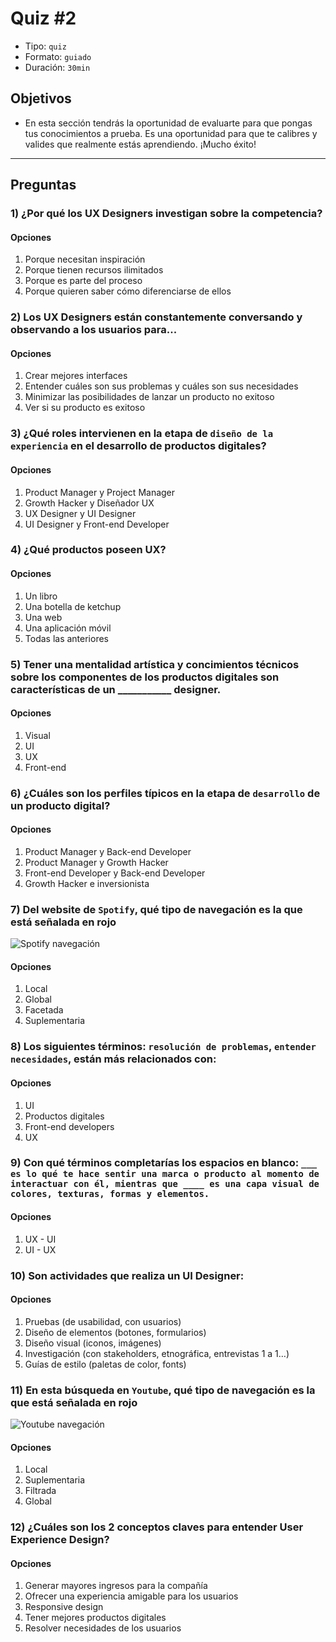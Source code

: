# Quiz #2

- Tipo: `quiz`
- Formato: `guiado`
- Duración: `30min`

## Objetivos

- En esta sección tendrás la oportunidad de evaluarte para que pongas tus
  conocimientos a prueba. Es una oportunidad para que te calibres y valides que
  realmente estás aprendiendo. ¡Mucho éxito!

***

## Preguntas

### 1) ¿Por qué los UX Designers investigan sobre la competencia?

#### Opciones

1. Porque necesitan inspiración
2. Porque tienen recursos ilimitados
3. Porque es parte del proceso
4. Porque quieren saber cómo diferenciarse de ellos

<solution style="display:none;">4</solution>

### 2) Los UX Designers están constantemente conversando y observando a los usuarios para...

#### Opciones

1. Crear mejores interfaces
2. Entender cuáles son sus problemas y cuáles son sus necesidades
3. Minimizar las posibilidades de lanzar un producto no exitoso
4. Ver si su producto es exitoso

<solution style="display:none;">2</solution>

### 3) ¿Qué roles intervienen en la etapa de `diseño de la experiencia` en el desarrollo de productos digitales?

#### Opciones

1. Product Manager y Project Manager
2. Growth Hacker y Diseñador UX
3. UX Designer y UI Designer
4. UI Designer y Front-end Developer

<solution style="display:none;">3</solution>

### 4) ¿Qué productos poseen UX?

#### Opciones

1. Un libro
2. Una botella de ketchup
3. Una web
4. Una aplicación móvil
5. Todas las anteriores

<solution style="display:none;">5</solution>

### 5) Tener una mentalidad artística y concimientos técnicos sobre los componentes de los productos digitales son características de un  ___________ designer.

#### Opciones

1. Visual
2. UI
3. UX
4. Front-end

<solution style="display:none;">2</solution>

### 6) ¿Cuáles son los perfiles típicos en la etapa de `desarrollo` de un producto digital?

#### Opciones

1. Product Manager y Back-end Developer
2. Product Manager y Growth Hacker
3. Front-end Developer y Back-end Developer
4. Growth Hacker e inversionista

<solution style="display:none;">3</solution>

### 7) Del website de `Spotify`, qué tipo de navegación es la que está señalada en rojo

![Spotify navegación](https://lh4.googleusercontent.com/_xRGmmD8EJRMhJPzE0CmPK-hu3BPrvvttPDDjgGTAcMhAPkzP0QEhNWgGp6Px6G3H3VcDQJhTddG4oalw__kpRPfSVYHJPgMhyKkLyBisEW9Plxe9XM61tubh2hMnTQX6Y5X5gQmefk )

#### Opciones

1. Local
2. Global
3. Facetada
4. Suplementaria

<solution style="display:none;">2</solution>

### 8) Los siguientes términos: `resolución de problemas`, `entender necesidades`, están más relacionados con:

#### Opciones

1. UI
2. Productos digitales
3. Front-end developers
4. UX

<solution style="display:none;">4</solution>

### 9) Con qué términos completarías los espacios en blanco: `___ es lo qué te hace sentir una marca o producto al momento de interactuar con él, mientras que ____ es una capa visual de colores, texturas, formas y elementos.`

#### Opciones

1. UX - UI
2. UI - UX

<solution style="display:none;">1</solution>

### 10) Son actividades que realiza un UI Designer:

#### Opciones

1. Pruebas (de usabilidad, con usuarios)
2. Diseño de elementos (botones, formularios)
3. Diseño visual (iconos, imágenes)
4. Investigación (con stakeholders, etnográfica, entrevistas 1 a 1…)
5. Guías de estilo (paletas de color, fonts)

<solution style="display:none;">2,3,5</solution>

### 11) En esta búsqueda en `Youtube`, qué tipo de navegación es la que está señalada en rojo

![Youtube navegación](https://lh3.googleusercontent.com/K_m6buhGG2DAr2GuQiq-vEL-dsHsBMfRYdrGSW6QXbl4eDDZIBW_ygvI6H_2h3yh4OPBWQXofy5uo5Pt-4Yt3554Q6fL3I2PHk3BTsgK2frCrhMo23llJdkeBZSjtxoM7PL4uZgErLw)

#### Opciones

1. Local
2. Suplementaria
3. Filtrada
4. Global

<solution style="display:none;">3</solution>

### 12) ¿Cuáles son los 2 conceptos claves para entender User Experience Design?

#### Opciones

1. Generar mayores ingresos para la compañía
2. Ofrecer una experiencia amigable para los usuarios
3. Responsive design
4. Tener mejores productos digitales
5. Resolver necesidades de los usuarios

<solution style="display:none;">2,5</solution>
